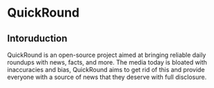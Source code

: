 # QuickRound
## Intoruduction
QuickRound is an open-source project aimed at bringing reliable daily roundups with news, facts, and more. The media today is bloated with inaccuracies and bias, QuickRound aims to get rid of this and provide everyone with a source of news that they deserve with full disclosure.

